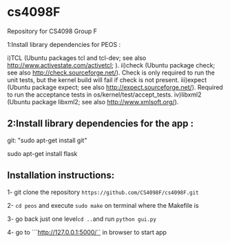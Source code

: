 # cs4098F
Repository for CS4098 Group F


1:Install library dependencies for PEOS : 

i)TCL (Ubuntu packages tcl and tcl-dev; see also http://www.activestate.com/activetcl; ).
ii)check (Ubuntu package check; see also http://check.sourceforge.net/). Check is only required to run the unit tests, but the kernel build will fail if check is not present.
iii)expect (Ubuntu package expect; see also http://expect.sourceforge.net/). Required to run the acceptance tests in os/kernel/test/accept_tests.
iv)libxml2 (Ubuntu package libxml2; see also http://www.xmlsoft.org/).

## 2:Install library dependencies for the app :

git:
"sudo apt-get install git"

sudo apt-get install flask

## Installation instructions:

1- git clone the repository ``` https://github.com/CS4098F/cs4098F.git ```

2- ```cd peos``` and execute  ```sudo make```  on terminal where the Makefile is

3- go back just one level```cd ..```and run ```python gui.py``` 

4- go to ```http://127.0.0.1:5000/`` in browser to start app


